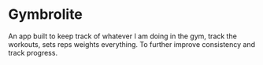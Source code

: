 # Gymbrolite

An app built to keep track of whatever I am doing in the gym, track the workouts, sets reps weights everything. To further improve consistency and track progress.
